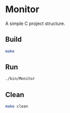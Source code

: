 # Monitor

A simple C project structure.

## Build

```sh
make
```

## Run

```sh
./bin/Monitor
```

## Clean

```sh
make clean
```
